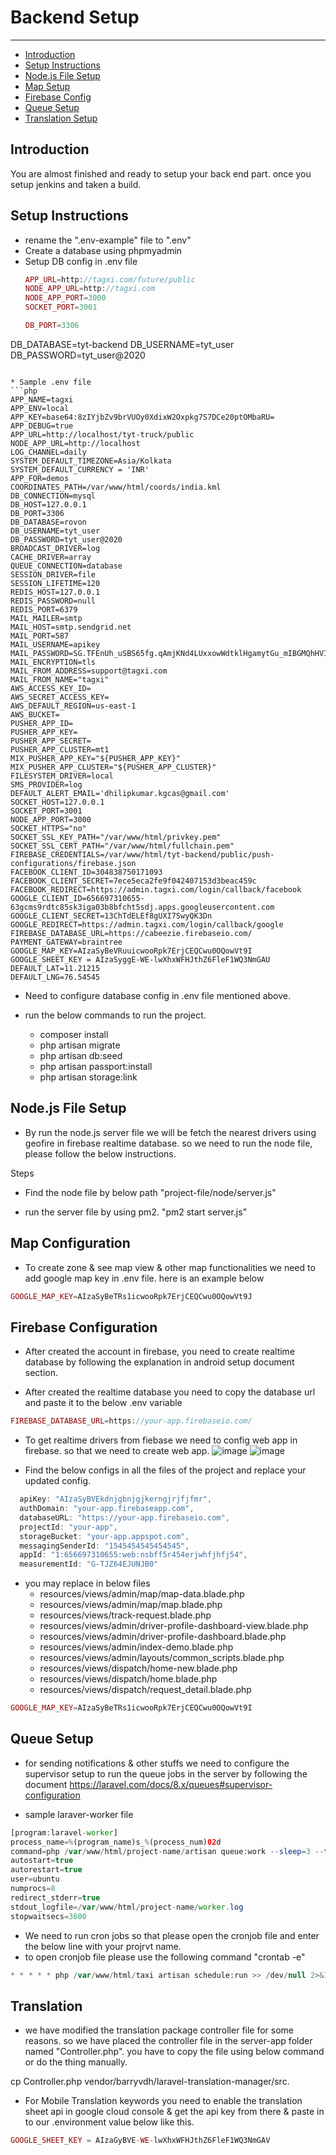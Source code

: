 # Backend Setup

---

- [Introduction](#section-1)
- [Setup Instructions](#section-2)
- [Node.js File Setup](#section-3)
- [Map Setup](#section-4)
- [Firebase Config](#section-5)
- [Queue Setup](#section-6)
- [Translation Setup](#section-7)


<a name="section-1"></a>
## Introduction
You are almost finished and ready to setup your back end part. once you setup jenkins and taken a build.

<a name="section-2"></a>
## Setup Instructions

* rename the ".env-example" file to ".env"
* Create a database using phpmyadmin
* Setup DB config in .env file
    ```php
    APP_URL=http://tagxi.com/future/public
    NODE_APP_URL=http://tagxi.com
    NODE_APP_PORT=3000
    SOCKET_PORT=3001
    ```
   ```php
   DB_PORT=3306
DB_DATABASE=tyt-backend
DB_USERNAME=tyt_user
DB_PASSWORD=tyt_user@2020

   ```

   * Sample .env file
   ```php
APP_NAME=tagxi
APP_ENV=local
APP_KEY=base64:8zIYjbZv9brVUOy0XdixW2Oxpkg7S7DCe20ptOMbaRU=
APP_DEBUG=true
APP_URL=http://localhost/tyt-truck/public
NODE_APP_URL=http://localhost
LOG_CHANNEL=daily
SYSTEM_DEFAULT_TIMEZONE=Asia/Kolkata
SYSTEM_DEFAULT_CURRENCY = 'INR'
APP_FOR=demos
COORDINATES_PATH=/var/www/html/coords/india.kml
DB_CONNECTION=mysql
DB_HOST=127.0.0.1
DB_PORT=3306
DB_DATABASE=rovon
DB_USERNAME=tyt_user
DB_PASSWORD=tyt_user@2020
BROADCAST_DRIVER=log
CACHE_DRIVER=array
QUEUE_CONNECTION=database
SESSION_DRIVER=file
SESSION_LIFETIME=120
REDIS_HOST=127.0.0.1
REDIS_PASSWORD=null
REDIS_PORT=6379
MAIL_MAILER=smtp
MAIL_HOST=smtp.sendgrid.net
MAIL_PORT=587
MAIL_USERNAME=apikey
MAIL_PASSWORD=SG.TFEnUh_uSBS65fg.qAmjKNd4LUxxowWdtklHgamytGu_mIBGMQhHVINFZiY
MAIL_ENCRYPTION=tls
MAIL_FROM_ADDRESS=support@tagxi.com
MAIL_FROM_NAME="tagxi"
AWS_ACCESS_KEY_ID=
AWS_SECRET_ACCESS_KEY=
AWS_DEFAULT_REGION=us-east-1
AWS_BUCKET=
PUSHER_APP_ID=
PUSHER_APP_KEY=
PUSHER_APP_SECRET=
PUSHER_APP_CLUSTER=mt1
MIX_PUSHER_APP_KEY="${PUSHER_APP_KEY}"
MIX_PUSHER_APP_CLUSTER="${PUSHER_APP_CLUSTER}"
FILESYSTEM_DRIVER=local
SMS_PROVIDER=log
DEFAULT_ALERT_EMAIL='dhilipkumar.kgcas@gmail.com'
SOCKET_HOST=127.0.0.1
SOCKET_PORT=3001
NODE_APP_PORT=3000
SOCKET_HTTPS="no"
SOCKET_SSL_KEY_PATH="/var/www/html/privkey.pem"
SOCKET_SSL_CERT_PATH="/var/www/html/fullchain.pem"
FIREBASE_CREDENTIALS=/var/www/html/tyt-backend/public/push-configurations/firebase.json
FACEBOOK_CLIENT_ID=304838750171093
FACEBOOK_CLIENT_SECRET=7ece5eca2fe9f042407153d3beac459c
FACEBOOK_REDIRECT=https://admin.tagxi.com/login/callback/facebook
GOOGLE_CLIENT_ID=656697310655-63gcms9rdtc85sk3iga03b8bfcht5sdj.apps.googleusercontent.com
GOOGLE_CLIENT_SECRET=13ChTdELEf8gUXI7SwyQK3Dn
GOOGLE_REDIRECT=https://admin.tagxi.com/login/callback/google
FIREBASE_DATABASE_URL=https://cabeezie.firebaseio.com/
PAYMENT_GATEWAY=braintree
GOOGLE_MAP_KEY=AIzaSyBeVRuuicwooRpk7ErjCEQCwu0OQowVt9I
GOOGLE_SHEET_KEY = AIzaSyggE-WE-lwXhxWFHJthZ6FleF1WQ3NmGAU
DEFAULT_LAT=11.21215
DEFAULT_LNG=76.54545
   ```

* Need to configure database config in .env file mentioned above.

* run the below commands to run the project.

    * composer install
    * php artisan migrate
    * php artisan db:seed
    * php artisan passport:install
    * php artisan storage:link

<a name="section-3"></a>
## Node.js File Setup

* By run the node.js server file we will be fetch the nearest drivers using geofire in firebase realtime database. so we need to run the node file, please follow the below instructions.

Steps

* Find the node file by below path
    "project-file/node/server.js"

* run the server file by using pm2. "pm2 start server.js"

<a name="section-4"></a>
## Map Configuration

* To create zone & see map view  & other map functionalities we need to add google map key in .env file. here is an example below
```php
GOOGLE_MAP_KEY=AIzaSyBeTRs1icwooRpk7ErjCEQCwu0OQowVt9J
```

<a name="section-5"></a>
## Firebase Configuration

* After created the account in firebase, you need to create realtime database by following the explanation in android setup document section. 

* After created the realtime database you need to copy the database url and paste it to the below .env variable
```php
FIREBASE_DATABASE_URL=https://your-app.firebaseio.com/
```

* To get realtime drivers from fiebase we need to config web app in firebase. so that we need to create web app.
![image](../../images/user-manual-docs/firebase-create-web-app.png)
![image](../../images/user-manual-docs/firebase-web-config.png)


* Find the below configs in all the files of the project and replace your updated config.
```javascript
  apiKey: "AIzaSyBVEkdnjgbnjgjkerngjrjfjfmr",
  authDomain: "your-app.firebaseapp.com",
  databaseURL: "https://your-app.firebaseio.com",
  projectId: "your-app",
  storageBucket: "your-app.appspot.com",
  messagingSenderId: "1545454545454545",
  appId: "1:656697310655:web:nsbff5r454erjwhfjhfj54",
  measurementId: "G-TJZ64EJUNJB0"

```

* you may replace in below files
    * resources/views/admin/map/map-data.blade.php
    * resources/views/admin/map/map.blade.php
    * resources/views/track-request.blade.php
    * resources/views/admin/driver-profile-dashboard-view.blade.php
    * resources/views/admin/driver-profile-dashboard.blade.php
    * resources/views/admin/index-demo.blade.php
    * resources/views/admin/layouts/common_scripts.blade.php
    * resources/views/dispatch/home-new.blade.php
    * resources/views/dispatch/home.blade.php
    * resources/views/dispatch/request_detail.blade.php
```php
GOOGLE_MAP_KEY=AIzaSyBeTRs1icwooRpk7ErjCEQCwu0OQowVt9I
```

<a name="section-6"></a>
## Queue Setup

* for sending notifications & other stuffs we need to configure the supervisor setup to run the queue jobs in the server by following the document https://laravel.com/docs/8.x/queues#supervisor-configuration

* sample laraver-worker file

```php
[program:laravel-worker]
process_name=%(program_name)s_%(process_num)02d
command=php /var/www/html/project-name/artisan queue:work --sleep=3 --tries=3
autostart=true
autorestart=true
user=ubuntu
numprocs=8
redirect_stderr=true
stdout_logfile=/var/www/html/project-name/worker.log
stopwaitsecs=3600

```
* We need to run cron jobs so that please open the cronjob file and enter the below line with your projrvt name.
* to open cronjob file please use the following command "crontab -e"

```php
* * * * * php /var/www/html/taxi artisan schedule:run >> /dev/null 2>&1
```

<a name="section-7"></a>
## Translation

* we have modified the translation package controller file for some reasons. so we have placed the controller file in the server-app folder named "Controller.php". you have to copy the file using below command or do the thing manually.

cp  Controller.php vendor/barryvdh/laravel-translation-manager/src. 

* For Mobile Translation keywords you need to enable the translation sheet api in google cloud console & get the api key from there & paste in to our .environment value below like this.

```php
GOOGLE_SHEET_KEY = AIzaGyBVE-WE-lwXhxWFHJthZ6FleF1WQ3NmGAV
```